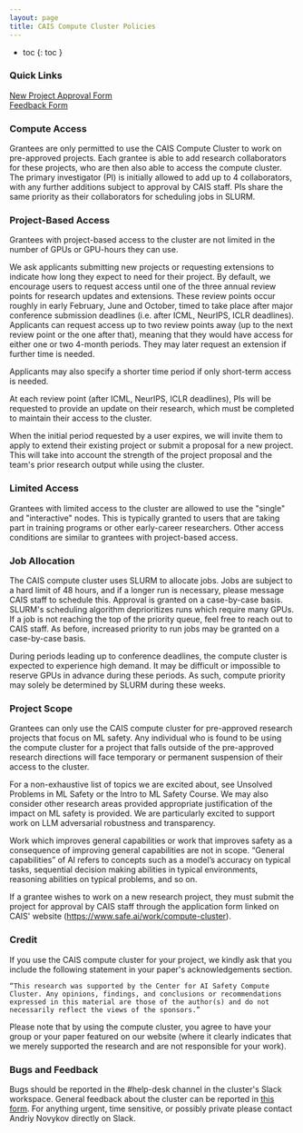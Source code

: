 ```yaml
---
layout: page
title: CAIS Compute Cluster Policies
---
```


- toc
{: toc }

### Quick Links
[New Project Approval Form](https://airtable.com/shrN5XbLE9oBIWVP8)  
[Feedback Form](https://airtable.com/shrqbKfS2KywKjhQS)

### Compute Access
Grantees are only permitted to use the CAIS Compute Cluster to work on pre-approved projects. Each grantee is able to add research collaborators for these projects, who are then also able to access the compute cluster. The primary investigator (PI) is initially allowed to add up to 4 collaborators, with any further additions subject to approval by CAIS staff. PIs share the same priority as their collaborators for scheduling jobs in SLURM.

### Project-Based Access
Grantees with project-based access to the cluster are not limited in the number of GPUs or GPU-hours they can use. 

We ask applicants submitting new projects or requesting extensions to indicate how long they expect to need for their project. By default, we encourage users to request access until one of the three annual review points for research updates and extensions. These review points occur roughly in early February, June and October, timed to take place after major conference submission deadlines (i.e. after ICML, NeurIPS, ICLR deadlines). Applicants can request access up to two review points away (up to the next review point or the one after that), meaning that they would have access for either one or two 4-month periods. They may later request an extension if further time is needed.

Applicants may also specify a shorter time period if only short-term access is needed.

At each review point (after ICML, NeurIPS, ICLR deadlines), PIs will be requested to provide an update on their research, which must be completed to maintain their access to the cluster. 

When the initial period requested by a user expires, we will invite them to apply to extend their existing project or submit a proposal for a new project. This will take into account the strength of the project proposal and the team's prior research output while using the cluster.

### Limited Access
Grantees with limited access to the cluster are allowed to use the "single" and "interactive" nodes. This is typically granted to users that are taking part in training programs or other early-career researchers. Other access conditions are similar to grantees with project-based access.

### Job Allocation
The CAIS compute cluster uses SLURM to allocate jobs. Jobs are subject to a hard limit of 48 hours, and if a longer run is necessary, please message CAIS staff to schedule this. Approval is granted on a case-by-case basis. SLURM's scheduling algorithm deprioritizes runs which require many GPUs. If a job is not reaching the top of the priority queue, feel free to reach out to CAIS staff. As before, increased priority to run jobs may be granted on a case-by-case basis. 

During periods leading up to conference deadlines, the compute cluster is expected to experience high demand. It may be difficult or impossible to reserve GPUs in advance during these periods. As such, compute priority may solely be determined by SLURM during these weeks.

### Project Scope
Grantees can only use the CAIS compute cluster for pre-approved research projects that focus on ML safety. Any individual who is found to be using the compute cluster for a project that falls outside of the pre-approved research directions will face temporary or permanent suspension of their access to the cluster.

For a non-exhaustive list of topics we are excited about, see Unsolved Problems in ML Safety or the Intro to ML Safety Course. We may also consider other research areas provided appropriate justification of the impact on ML safety is provided. We are particularly excited to support work on LLM adversarial robustness and transparency. 

Work which improves general capabilities or work that improves safety as a consequence of improving general capabilities are not in scope. “General capabilities” of AI refers to concepts such as a model’s accuracy on typical tasks, sequential decision making abilities in typical environments, reasoning abilities on typical problems, and so on.

If a grantee wishes to work on a new research project, they must submit the project for approval by CAIS staff through the application form linked on CAIS' website (https://www.safe.ai/work/compute-cluster). 

### Credit
If you use the CAIS compute cluster for your project, we kindly ask that you include the following statement in your paper's acknowledgements section.

    “This research was supported by the Center for AI Safety Compute Cluster. Any opinions, findings, and conclusions or recommendations expressed in this material are those of the author(s) and do not necessarily reflect the views of the sponsors.”

Please note that by using the compute cluster, you agree to have your group or your paper featured on our website (where it clearly indicates that we merely supported the research and are not responsible for your work).

### Bugs and Feedback
Bugs should be reported in the #help-desk channel in the cluster's Slack workspace. General feedback about the cluster can be reported in [this form](https://airtable.com/shrqbKfS2KywKjhQS). For anything urgent, time sensitive, or possibly private please contact Andriy Novykov directly on Slack.
